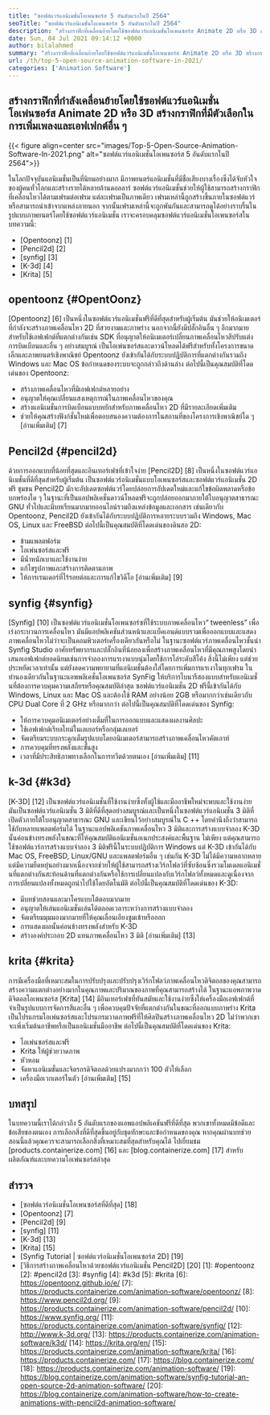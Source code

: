 ```yaml
---
title: "ซอฟต์แวร์แอนิเมชั่นโอเพนซอร์ส 5 อันดับแรกในปี 2564" 
seoTitle: "ซอฟต์แวร์แอนิเมชั่นโอเพนซอร์ส 5 อันดับแรกในปี 2564" 
description: "สร้างกราฟิกที่เคลื่อนย้ายโดยใช้ซอฟต์แวร์แอนิเมชั่นโอเพนซอร์ส Animate 2D หรือ 3D สร้างกราฟิกที่มีตัวเลือกในการเพิ่มเพลงและเอฟเฟกต์อื่น ๆ" 
date: Sun, 04 Jul 2021 09:14:12 +0000
author: bilalahmed
summary: "สร้างกราฟิกที่เคลื่อนย้ายโดยใช้ซอฟต์แวร์แอนิเมชั่นโอเพนซอร์ส Animate 2D หรือ 3D สร้างกราฟิกที่มีตัวเลือกในการเพิ่มเพลงและเอฟเฟกต์อื่น ๆ" 
url: /th/top-5-open-source-animation-software-in-2021/
categories: ['Animation Software']
---
```


## สร้างกราฟิกที่กำลังเคลื่อนย้ายโดยใช้ซอฟต์แวร์แอนิเมชั่นโอเพ่นซอร์ส Animate 2D หรือ 3D สร้างกราฟิกที่มีตัวเลือกในการเพิ่มเพลงและเอฟเฟกต์อื่น ๆ

{{< figure align=center src="images/Top-5-Open-Source-Animation-Software-In-2021.png" alt="ซอฟต์แวร์แอนิเมชั่นโอเพนซอร์ส 5 อันดับแรกในปี 2564">}}

ในโลกปัจจุบันแอนิเมชั่นเป็นที่นิยมอย่างมาก มีภาพยนตร์แอนิเมชั่นที่มีชื่อเสียงบางเรื่องซึ่งได้จับหัวใจของผู้คนทั่วโลกและสร้างรายได้หลายล้านดอลลาร์ ซอฟต์แวร์แอนิเมชั่นช่วยให้ผู้ใช้สามารถสร้างกราฟิกที่เคลื่อนไหวได้ตามเฟรมต่อเฟรม แต่ละเฟรมเป็นภาพเดียว เฟรมเหล่านี้ถูกสร้างขึ้นภายในซอฟต์แวร์หรือสามารถนำเข้าจากแหล่งภายนอก จากนั้นเฟรมเหล่านี้จะถูกพันกันและสามารถดูได้อย่างราบรื่นในรูปแบบภาพยนตร์โดยใช้ซอฟต์แวร์แอนิเมชั่น เราจะครอบคลุมซอฟต์แวร์แอนิเมชั่นโอเพนซอร์สในบทความนี้:
  * [Opentoonz] [1]
  * [Pencil2d] [2]
  * [synfig] [3]
  * [K-3d] [4]
  * [Krita] [5]

## opentoonz {#OpentOonz}
[Opentoonz] [6] เป็นหนึ่งในซอฟต์แวร์แอนิเมชั่นฟรีที่ดีที่สุดสำหรับผู้เริ่มต้น มันช่วยให้อนิเมเตอร์ที่กำลังจะสร้างภาพเคลื่อนไหว 2D ที่สวยงามและภาพร่าง นอกจากนี้ยังมีปลั๊กอินอื่น ๆ อีกมากมายสำหรับใช้เอฟเฟกต์ที่แตกต่างกันเช่น SDK ที่อนุญาตให้อนิเมเตอร์เปลี่ยนภาพเคลื่อนไหวสีปรับแต่งการบิดเบือนและอื่น ๆ อย่างสมบูรณ์ เป็นโอเพ่นซอร์สและดาวน์โหลดได้ฟรีสำหรับทั้งโครงการขนาดเล็กและภาพยนตร์เชิงพาณิชย์ Opentoonz ยังเข้ากันได้กับระบบปฏิบัติการที่แตกต่างกันรวมถึง Windows และ Mac OS ข้อกำหนดของระบบจะถูกกล่าวถึงด้านล่าง ต่อไปนี้เป็นคุณสมบัติที่โดดเด่นของ Opentoonz:
  * สร้างภาพเคลื่อนไหวที่มีเอฟเฟกต์หลายอย่าง
  * อนุญาตให้คุณเปลี่ยนแสงเหตุการณ์ในภาพเคลื่อนไหวของคุณ
  * สร้างแอนิเมชั่นการบิดเบือนแบบหยักสำหรับภาพเคลื่อนไหว 2D ที่มีรายละเอียดเพิ่มเติม
  * ช่วยให้คุณสร้างฟังก์ชั่นใหม่เพื่อตอบสนองความต้องการในสถานที่ของโครงการเชิงพาณิชย์ใด ๆ
[อ่านเพิ่มเติม] [7]

## Pencil2d {#pencil2d}
ด้วยการออกแบบที่น้อยที่สุดและอินเทอร์เฟซที่เข้าใจง่าย [Pencil2D] [8] เป็นหนึ่งในซอฟต์แวร์แอนิเมชั่นที่ดีที่สุดสำหรับผู้เริ่มต้น เป็นซอฟต์แวร์อนิเมชั่นแบบโอเพนซอร์สและซอฟต์แวร์แอนิเมชั่น 2D ฟรี ชุมชน Pencil2D มักจะอัปเดตซอฟต์แวร์โดยปล่อยการอัปเดตใหม่และแก้ไขข้อผิดพลาดหรือข้อบกพร่องใด ๆ ในฐานะที่เป็นแอปพลิเคชั่นดาวน์โหลดฟรีจะถูกปล่อยออกมาภายใต้ใบอนุญาตสาธารณะ GNU ทั่วไปและมีบทเรียนมากมายออนไลน์รวมถึงแหล่งข้อมูลและเอกสาร เช่นเดียวกับ Opentoonz, Pencil2D ยังเข้ากันได้กับระบบปฏิบัติการหลายระบบรวมถึง Windows, Mac OS, Linux และ FreeBSD ต่อไปนี้เป็นคุณสมบัติที่โดดเด่นของดินสอ 2D:
  * ข้ามแพลตฟอร์ม
  * โอเพ่นซอร์สและฟรี
  * มีน้ำหนักเบาและใช้งานง่าย
  * แก้ไขรูปภาพและสร้างการติดตามภาพ
  * ให้การเรนเดอร์ที่ไร้รอยต่อและการแก้ไขวิดีโอ
[อ่านเพิ่มเติม] [9]

## synfig {#synfig}
[Synfig] [10] เป็นซอฟต์แวร์แอนิเมชั่นโอเพนซอร์ซที่ใช้ระบบภาพเคลื่อนไหว“ tweenless” เพื่อเร่งกระบวนการเคลื่อนไหว มันมีแอปพลิเคชันส่วนหน้าและแบ็คเอนด์แบบรวมเพื่อออกแบบและแสดงภาพเคลื่อนไหวไม่ว่าจะเป็นคอมพิวเตอร์เครื่องเดียวกันหรือไม่ ในฐานะซอฟต์แวร์ภาพเคลื่อนไหวชั้นนำ Synfig Studio อาศัยทรัพยากรและปลั๊กอินที่น้อยลงเพื่อสร้างภาพเคลื่อนไหวที่มีคุณภาพสูงโดยนำเสนอเอฟเฟกต์ยอดนิยมเช่นการจำลองการแรเงาแบบนุ่มโดยใช้การไล่ระดับสีโค้ง สิ่งนี้ไม่เพียง แต่ช่วยประหยัดเวลาเท่านั้น แต่ยังลดความพยายามที่แอนิเมชั่นต้องใส่โดยการเพิ่มการแรเงาในทุกเฟรม ในทำนองเดียวกันในฐานะแอพพลิเคชั่นโอเพนซอร์ส SynFig ให้บริการไบนารีสองแบบสำหรับแอนิเมชั่นที่ต้องการควบคุมความเสถียรหรือคุณสมบัติล่าสุด ซอฟต์แวร์แอนิเมชั่น 2D ฟรีนี้เข้ากันได้กับ Windows, Linux และ Mac OS และต้องใช้ RAM อย่างน้อย 2GB หรือมากกว่าเช่นเดียวกับ CPU Dual Core ที่ 2 GHz หรือมากกว่า ต่อไปนี้เป็นคุณสมบัติที่โดดเด่นของ Synfig:
  * ให้การควบคุมอนิเมเตอร์อย่างเต็มที่ในการออกแบบและแสดงผลงานศิลปะ
  * ใช้เอฟเฟกต์เรียลไทม์ในเลเยอร์หรือกลุ่มเลเยอร์
  * จัดเตรียมระบบกระดูกเต็มรูปแบบโดยอนิเมเตอร์สามารถสร้างภาพเคลื่อนไหวคัตเอาท์
  * การควบคุมที่ทรงพลังและขั้นสูง
  * เวลาที่มีประสิทธิภาพทางเลือกในการทวีตด้วยตนเอง
[อ่านเพิ่มเติม] [11]

## k-3d {#k3d}
[K-3D] [12] เป็นซอฟต์แวร์แอนิเมชั่นที่ใช้งานง่ายซึ่งทั้งผู้ใช้และมืออาชีพใหม่จะพบและใช้งานง่าย มันเป็นซอฟต์แวร์แอนิเมชั่น 3 มิติที่ดีที่สุดอย่างสมบูรณ์และเป็นหนึ่งในซอฟต์แวร์แอนิเมชั่น 3 มิติที่เปิดตัวภายใต้ใบอนุญาตสาธารณะ GNU และเขียนไว้อย่างสมบูรณ์ใน C ++ โดยคำนึงถึงว่าสามารถใช้กับหลายแพลตฟอร์มได้ ในฐานะแอปพลิเคชันภาพเคลื่อนไหว 3 มิติและการสร้างแบบจำลอง K-3D นั้นค่อนข้างทรงพลังในขณะที่ให้คุณสมบัติแอนิเมชั่นอเนกประสงค์และพื้นฐาน ไม่เพียง แต่คุณสามารถใช้ซอฟต์แวร์การสร้างแบบจำลอง 3 มิติฟรีนี้ในระบบปฏิบัติการ Windows แต่ K-3D เข้ากันได้กับ Mac OS, FreeBSD, Linux/GNU และแพลตฟอร์มอื่น ๆ เช่นกัน K-3D ไม่ได้มีความหลากหลาย แต่มีความยืดหยุ่นอย่างมากเนื่องจากช่วยให้ผู้ใช้สามารถสร้างเวิร์กโฟลว์ที่ซับซ้อนซึ่งรวมโมเดลแอนิเมชั่นที่แตกต่างกันสะท้อนด้านที่แตกต่างกันหรือใช้การเปลี่ยนแปลงกับเวิร์กโฟลว์ทั้งหมดและดูเนื่องจากการเปลี่ยนแปลงทั้งหมดถูกนำไปใช้โดยอัตโนมัติ ต่อไปนี้เป็นคุณสมบัติที่โดดเด่นของ K-3D:
  * มีบทช่วยสอนและมาโครแบบโต้ตอบมากมาย
  * อนุญาตให้เล่นแอนิเมชั่นเล่นได้ตลอดเวลาระหว่างการสร้างแบบจำลอง
  * จัดเตรียมมุมมองมากมายที่ให้คุณเลื่อนเอียงซูมเข้าหรือออก
  * การแสดงผลนั้นค่อนข้างทรงพลังสำหรับ K-3D
  * สร้างองค์ประกอบ 2D แทนภาพเคลื่อนไหว 3 มิติ
[อ่านเพิ่มเติม] [13]

## krita {#krita}
การมีเครื่องมือที่เหมาะสมในการปรับปรุงและปรับปรุงเวิร์กโฟลว์ภาพเคลื่อนไหวดิจิตอลของคุณสามารถสร้างความแตกต่างอย่างมากในคุณภาพและปริมาณของภาพที่คุณสามารถสร้างได้ ในฐานะแอพภาพวาดดิจิตอลโอเพนซอร์ส [Krita] [14] มีอินเทอร์เฟซที่ทันสมัยและใช้งานง่ายซึ่งให้เครื่องมือเอฟเฟกต์ที่จำเป็นรูปแบบการจัดการสีและอื่น ๆ เพื่อควบคุมปัจจัยที่แตกต่างกันในขณะที่ออกแบบภาพร่าง Krita เป็นโปรแกรมโอเพ่นซอร์สและโปรแกรมวาดภาพฟรีที่ให้ศิลปินสร้างภาพเคลื่อนไหว 2D ไม่ว่าพวกเขาจะเพิ่งเริ่มต้นอาชีพหรือเป็นแอนิเมชั่นมืออาชีพ ต่อไปนี้เป็นคุณสมบัติที่โดดเด่นของ Krita:
  * โอเพ่นซอร์สและฟรี
  * Krita ให้ผู้ช่วยวาดภาพ
  * หัวหอม
  * จัดหาแอนิเมชั่นและจิตรกรดิจิตอลด้วยแปรงมากกว่า 100 ตัวให้เลือก
  * เครื่องมือเวกเตอร์ในตัว
[อ่านเพิ่มเติม] [15]

## บทสรุป
ในบทความนี้เราได้กล่าวถึง 5 อันดับแรกของแอพแอปพลิเคชันฟรีที่ดีที่สุด พวกเขาทั้งหมดมีข้อดีและข้อเสียของตนเอง การเลือกสิ่งที่ดีที่สุดขึ้นอยู่กับชุดทักษะและข้อกำหนดของคุณ หากคุณผ่านบทช่วยสอนนี้แล้วคุณควรจะสามารถเลือกสิ่งที่เหมาะสมที่สุดสำหรับคุณได้ ไปเยี่ยมชม [products.containerize.com] [16] และ [blog.containerize.com] [17] สำหรับผลิตภัณฑ์และบทความโอเพ่นซอร์สล่าสุด

## สำรวจ
  * [ซอฟต์แวร์อนิเมชั่นโอเพนซอร์สที่ดีที่สุด] [18]
  * [Opentoonz] [7]
  * [Pencil2d] [9]
  * [synfig] [11]
  * [K-3d] [13]
  * [Krita] [15]
  * [Synfig Tutorial | ซอฟต์แวร์อนิเมชั่นโอเพนซอร์ส 2D] [19]
  * [วิธีการสร้างภาพเคลื่อนไหวด้วยซอฟต์แวร์แอนิเมชั่น Pencil2D] [20]
[1]: #opentoonz
[2]: #pencil2d
[3]: #synfig
[4]: #k3d
[5]: #krita
[6]: https://opentoonz.github.io/e/
[7]: https://products.containerize.com/animation-software/opentoonz/
[8]: https://www.pencil2d.org/
[9]: https://products.containerize.com/animation-software/pencil2d/
[10]: https://www.synfig.org/
[11]: https://products.containerize.com/animation-software/synfig/
[12]: http://www.k-3d.org/
[13]: https://products.containerize.com/animation-software/k3d/
[14]: https://krita.org/en/
[15]: https://products.containerize.com/animation-software/krita/
[16]: https://products.containerize.com/
[17]: https://blog.containerize.com/
[18]: https://products.containerize.com/animation-software/
[19]: https://blog.containerize.com/animation-software/synfig-tutorial-an-open-source-2d-animation-software/
[20]: https://blog.containerize.com/animation-software/how-to-create-animations-with-pencil2d-animation-software/
